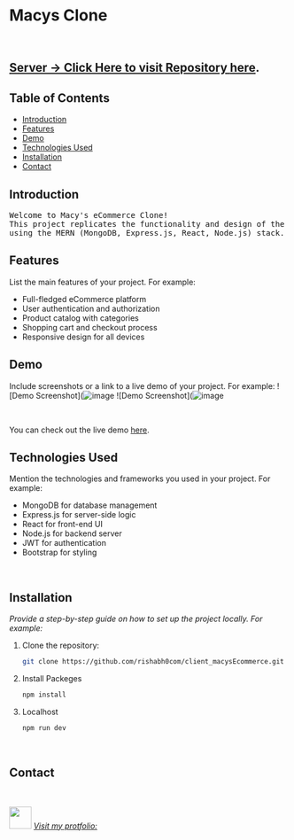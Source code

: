 # Macys Clone

<br>

<a href="https://github.com/rishabh0com/server_macysEcommerce"><h2>Server -> Click Here to visit Repository [here](https://github.com/rishabh0com/server_macysEcommerce).</h2></a>

## Table of Contents
- [Introduction](#introduction)
- [Features](#features)
- [Demo](#demo)
- [Technologies Used](#technologies-used)
- [Installation](#installation)
- [Contact](#contact)

## Introduction
<pre>
Welcome to Macy's eCommerce Clone! 
This project replicates the functionality and design of the famous Macy's online store,
using the MERN (MongoDB, Express.js, React, Node.js) stack.
</pre>

## Features
List the main features of your project. For example:
- Full-fledged eCommerce platform
- User authentication and authorization
- Product catalog with categories
- Shopping cart and checkout process
- Responsive design for all devices

## Demo
Include screenshots or a link to a live demo of your project. For example:
![Demo Screenshot](![image](![image](https://github.com/rishabh0com/client_macysEcommerce/assets/118434225/40ee6839-4ae6-4bac-b15f-d56ea165ee81))
![Demo Screenshot](![image](![image](https://github.com/rishabh0com/client_macysEcommerce/assets/118434225/811a4a67-1c36-43a2-b0f9-2d32700a1617))

<br>

You can check out the live demo [here](https://client-macys-ecommerce.vercel.app/).
<br>

## Technologies Used
Mention the technologies and frameworks you used in your project. For example:
- MongoDB for database management
- Express.js for server-side logic
- React for front-end UI
- Node.js for backend server
- JWT for authentication
- Bootstrap for styling
<br>

## Installation

<i>Provide a step-by-step guide on how to set up the project locally. For example:</i>

1. Clone the repository:
   ```bash
   git clone https://github.com/rishabh0com/client_macysEcommerce.git
   
2. Install Packeges
   ```bash
   npm install

3. Localhost
   ```bash
   npm run dev

   
<br>

## Contact
<br>

<img src="https://rishabh-tripathi.vercel.app/assets/logo-CNRgfHXq.png" width="40px" >  <i> [Visit my protfolio:](https://rishabh-tripathi.vercel.app/) </i>


